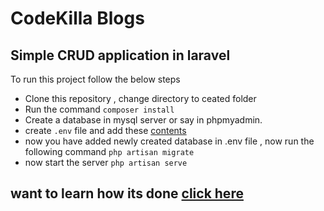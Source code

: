 # CodeKilla Blogs
## Simple CRUD application in laravel

To run this project follow the below steps


- Clone this repository , change directory to ceated folder 
- Run the command ```composer install```
- Create a database in mysql server or say in phpmyadmin.
- create ```.env``` file and add these [contents](https://codekilla.com/simple-crud-application-in-laravel/#database-setup) 
- now you have added newly created database in .env file , now run the following command
```php artisan migrate```
- now start the server
```php artisan serve```

## want to learn how its done [click here](https://codekilla.com/simple-crud-application-in-laravel/)

